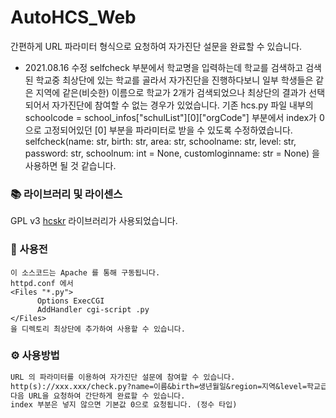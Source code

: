 # AutoHCS_Web
간편하게 URL 파라미터 형식으로 요청하여 자가진단 설문을 완료할 수 있습니다.

+ 2021.08.16 수정
selfcheck 부분에서 학교명을 입력하는데 학교를 검색하고 검색된 학교중 최상단에 있는 학교를 골라서 자가진단을 진행하다보니
일부 학생들은 같은 지역에 같은(비슷한) 이름으로 학교가 2개가 검색되었으나 최상단의 결과가 선택되어서 자가진단에 참여할 수 없는 경우가 있었습니다.
기존 hcs.py 파일 내부의 schoolcode = school_infos["schulList"][0]["orgCode"] 부분에서 index가 0으로 고정되어있던 [0] 부분을 파라미터로 받을 수 있도록 수정하였습니다.
selfcheck(name: str, birth: str, area: str, schoolname: str, level: str, password: str, schoolnum: int = None, customloginname: str = None) 을 사용하면 될 것 같습니다.


### 📚 라이브러리 및 라이센스
GPL v3 [hcskr](https://github.com/331leo/hcskr_python) 라이브러리가 사용되었습니다.

### 📄 사용전
```
이 소스코드는 Apache 를 통해 구동됩니다.
httpd.conf 에서
<Files "*.py">
      Options ExecCGI
      AddHandler cgi-script .py
</Files>
을 디렉토리 최상단에 추가하여 사용할 수 있습니다.
```

### ⚙️ 사용방법
```txt
URL 의 파라미터를 이용하여 자가진단 설문에 참여할 수 있습니다.
http(s)://xxx.xxx/check.py?name=이름&birth=생년월일&region=지역&level=학교급&school=학교명&password=비밀번호(&index=int)
다음 URL을 요청하여 간단하게 완료할 수 있습니다.
index 부분은 넣지 않으면 기본값 0으로 요청됩니다. (정수 타입)
```

